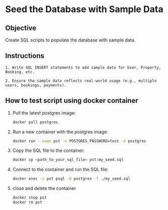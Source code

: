 # Seed the Database with Sample Data

## Objective

 Create SQL scripts to populate the database with sample data.

## Instructions

    1. Write SQL INSERT statements to add sample data for User, Property, Booking, etc.

    2. Ensure the sample data reflects real-world usage (e.g., multiple users, bookings, payments).

## How to test script using docker container

1. Pull the latest postgres image:

   ```bash
   docker pull postgres
   ```

2. Run a new container with the postgres image:

   ```bash
   docker run --name pst -e POSTGRES_PASSWORD=test -d postgres
    ```

3. Copy the SQL file to the container:

   ```bash
   docker cp <path_to_your_sql_file> pst:my_seed.sql
   ```

4. Connect to the container and run the SQL file:

   ```bash
   docker exec -i pst psql -U postgres -f ./my_seed.sql
   ```

5. close and delete the container

   ```bash
   docker stop pst
   docker rm pst
   ```

